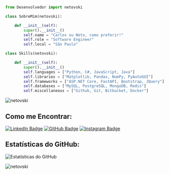 ```py
from Desenvolvedor import netovski

class SobreMim(netovski):

    def __init__(self):
        super().__init__()
        self.name = "Carlos ou Neto, como preferir!"
        self.role = "Software Engineer"
        self.local = "São Paulo"

class Skills(netovski):

    def __init__(self):
        super().__init__()
        self.languages = ["Python, C#, JavaScript, Java"]
        self.libraries = ["Matplotlib, Pandas, NumPy, PyAutoGUI"]
        self.frameworks = ["ASP.NET Core, FastAPI, Bootstrap, JQuery"]
        self.databases = ["MySQL, PostgreSQL, MongoDB, Redis"]
        self.miscellaneous = ["Github, Git, Bitbucket, Docker"]

```

<p align="left"> <img src="https://komarev.com/ghpvc/?username=netovski&label=Profile%20views&color=320eb4&style=flat" alt="netovski" /> </p>

## Como me Encontrar:
[![LinkedIn Badge](https://img.shields.io/badge/LinkedIn-000?style=for-the-badge&logo=linkedin&logoColor=white)](https://www.linkedin.com/in/carlos-alberto-gomediano-neto-7238a9210/)
[![GitHub Badge](https://img.shields.io/badge/GitHub-000?style=for-the-badge&logo=github&logoColor=white)](https://github.com/netovski)
[![Instagram Badge](https://img.shields.io/badge/Instagram-000?style=for-the-badge&logo=instagram&logoColor=white)](https://www.instagram.com/netovski_/)

## Estatísticas do GitHub:
![Estatísticas do GitHub](https://github-readme-stats.vercel.app/api?username=netovski&show_icons=true&theme=radical)

<p><img align="center" src="https://github-readme-stats.vercel.app/api/top-langs?username=netovski&show_icons=true&locale=en&layout=compact&theme=radical" alt="netovski" /></p>
